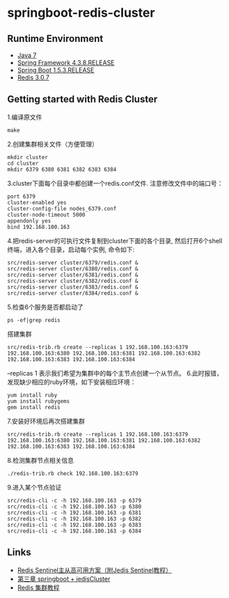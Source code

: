 # springboot-redis-cluster

## Runtime Environment
 - [Java 7](http://www.oracle.com/technetwork/java/javase/downloads/jdk6downloads-1902814.html)
 - [Spring Framework 4.3.8.RELEASE](http://projects.spring.io/spring-framework)
 - [Spring Boot 1.5.3.RELEASE](https://projects.spring.io/spring-boot)
 - [Redis 3.0.7](https://redis.io)

## Getting started with Redis Cluster
1.编译原文件
```
make
```

2.创建集群相关文件（方便管理）
```
mkdir cluster
cd cluster
mkdir 6379 6380 6381 6382 6383 6384
```

3.cluster下面每个目录中都创建一个redis.conf文件. 注意修改文件中的端口号：
```
port 6379
cluster-enabled yes
cluster-config-file nodes_6379.conf
cluster-node-timeout 5000
appendonly yes
bind 192.168.100.163
```

4.把redis-server的可执行文件复制到cluster下面的各个目录, 然后打开6个shell终端，进入各个目录，启动每个实例, 命令如下:
```
src/redis-server cluster/6379/redis.conf &
src/redis-server cluster/6380/redis.conf &
src/redis-server cluster/6381/redis.conf &
src/redis-server cluster/6382/redis.conf &
src/redis-server cluster/6383/redis.conf &
src/redis-server cluster/6384/redis.conf &
```
5.检查6个服务是否都启动了
```
ps -ef|grep redis
```

搭建集群
```
src/redis-trib.rb create --replicas 1 192.168.100.163:6379 192.168.100.163:6380 192.168.100.163:6381 192.168.100.163:6382 192.168.100.163:6383 192.168.100.163:6384
```
–replicas 1 表示我们希望为集群中的每个主节点创建一个从节点。
6.此时报错，发现缺少相应的ruby环境，如下安装相应环境：
```
yum install ruby
yum install rubygems
gem install redis
```
7.安装好环境后再次搭建集群
```
src/redis-trib.rb create --replicas 1 192.168.100.163:6379 192.168.100.163:6380 192.168.100.163:6381 192.168.100.163:6382 192.168.100.163:6383 192.168.100.163:6384
```

8.检测集群节点相关信息
```
./redis-trib.rb check 192.168.100.163:6379
```

9.进入某个节点验证
```
src/redis-cli -c -h 192.168.100.163 -p 6379
src/redis-cli -c -h 192.168.100.163 -p 6380
src/redis-cli -c -h 192.168.100.163 -p 6381
src/redis-cli -c -h 192.168.100.163 -p 6382
src/redis-cli -c -h 192.168.100.163 -p 6383
src/redis-cli -c -h 192.168.100.163 -p 6384
```

## Links
- [Redis Sentinel主从高可用方案（附Jedis Sentinel教程）](http://wosyingjun.iteye.com/blog/2289593)
- [第三章 springboot + jedisCluster](http://www.cnblogs.com/java-zhao/p/5347703.html)
- [Redis 集群教程](http://www.redis.cn/topics/cluster-tutorial.html)
